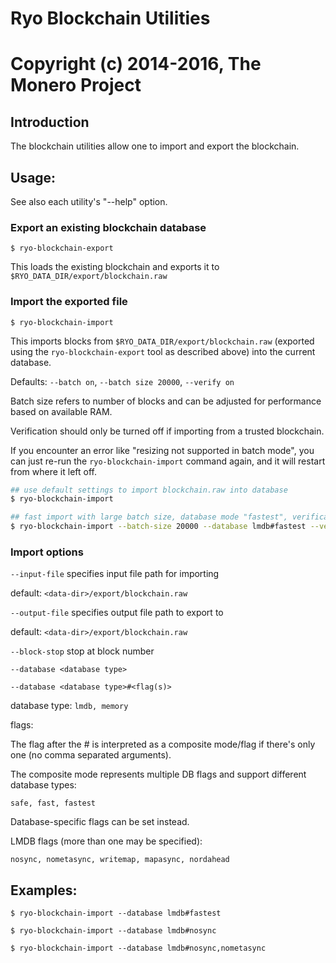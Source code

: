 # Ryo Blockchain Utilities

# Copyright (c) 2014-2016, The Monero Project

## Introduction

The blockchain utilities allow one to import and export the blockchain.

## Usage:

See also each utility's "--help" option.

### Export an existing blockchain database

`$ ryo-blockchain-export`

This loads the existing blockchain and exports it to `$RYO_DATA_DIR/export/blockchain.raw`

### Import the exported file

`$ ryo-blockchain-import`

This imports blocks from `$RYO_DATA_DIR/export/blockchain.raw` (exported using the
`ryo-blockchain-export` tool as described above) into the current database.

Defaults: `--batch on`, `--batch size 20000`, `--verify on`

Batch size refers to number of blocks and can be adjusted for performance based on available RAM.

Verification should only be turned off if importing from a trusted blockchain.

If you encounter an error like "resizing not supported in batch mode", you can just re-run
the `ryo-blockchain-import` command again, and it will restart from where it left off.

```bash
## use default settings to import blockchain.raw into database
$ ryo-blockchain-import

## fast import with large batch size, database mode "fastest", verification off
$ ryo-blockchain-import --batch-size 20000 --database lmdb#fastest --verify off

```

### Import options

`--input-file`
specifies input file path for importing

default: `<data-dir>/export/blockchain.raw`

`--output-file`
specifies output file path to export to

default: `<data-dir>/export/blockchain.raw`

`--block-stop`
stop at block number

`--database <database type>`

`--database <database type>#<flag(s)>`

database type: `lmdb, memory`

flags:

The flag after the # is interpreted as a composite mode/flag if there's only
one (no comma separated arguments).

The composite mode represents multiple DB flags and support different database types:

`safe, fast, fastest`

Database-specific flags can be set instead.

LMDB flags (more than one may be specified):

`nosync, nometasync, writemap, mapasync, nordahead`

## Examples:

```
$ ryo-blockchain-import --database lmdb#fastest

$ ryo-blockchain-import --database lmdb#nosync

$ ryo-blockchain-import --database lmdb#nosync,nometasync
```
